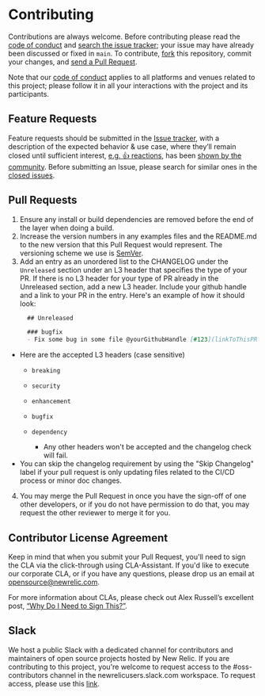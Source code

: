 # Contributing

Contributions are always welcome. Before contributing please read the
[code of conduct](./CODE_OF_CONDUCT.md) and [search the issue tracker](issues); your issue may have already been discussed or fixed in `main`. To contribute,
[fork](https://help.github.com/articles/fork-a-repo/) this repository, commit your changes, and [send a Pull Request](https://help.github.com/articles/using-pull-requests/).

Note that our [code of conduct](./CODE_OF_CONDUCT.md) applies to all platforms and venues related to this project; please follow it in all your interactions with the project and its participants.

## Feature Requests

Feature requests should be submitted in the [Issue tracker](../../issues), with a description of the expected behavior & use case, where they’ll remain closed until sufficient interest, [e.g. :+1: reactions](https://help.github.com/articles/about-discussions-in-issues-and-pull-requests/), has been [shown by the community](../../issues?q=label%3A%22votes+needed%22+sort%3Areactions-%2B1-desc).
Before submitting an Issue, please search for similar ones in the
[closed issues](../../issues?q=is%3Aissue+is%3Aclosed+label%3Aenhancement).

## Pull Requests

1. Ensure any install or build dependencies are removed before the end of the layer when doing a build.
2. Increase the version numbers in any examples files and the README.md to the new version that this Pull Request would represent. The versioning scheme we use is [SemVer](http://semver.org/).
3. Add an entry as an unordered list to the CHANGELOG under the `Unreleased` section under an L3 header that specifies the type of your PR. If there is no L3 header for your type of PR already in the Unreleased section, add a new L3 header. Include your github handle and a link to your PR in the entry. Here's an example of how it should look:
    ```md
      ## Unreleased

      ### bugfix
      - Fix some bug in some file @yourGithubHandle [#123](linkToThisPR)
    ```

  - Here are the accepted L3 headers (case sensitive)
    + `breaking`
    + `security`
    + `enhancement`
    + `bugfix`
    + `dependency`

      - Any other headers won't be accepted and the changelog check will fail.       
  - You can skip the changelog requirement by using the "Skip Changelog" label if your pull request is only updating files related to the CI/CD process or minor doc changes.
    
4. You may merge the Pull Request in once you have the sign-off of one other developers, or if you do not have permission to do that, you may request the other reviewer to merge it for you.

## Contributor License Agreement

Keep in mind that when you submit your Pull Request, you'll need to sign the CLA via the click-through using CLA-Assistant. If you'd like to execute our corporate CLA, or if you have any questions, please drop us an email at opensource@newrelic.com.

For more information about CLAs, please check out Alex Russell’s excellent post,
[“Why Do I Need to Sign This?”](https://infrequently.org/2008/06/why-do-i-need-to-sign-this/).

## Slack

We host a public Slack with a dedicated channel for contributors and maintainers of open source projects hosted by New Relic. If you are contributing to this project, you're welcome to request access to the #oss-contributors channel in the newrelicusers.slack.com workspace. To request access, please use this [link](https://join.slack.com/t/newrelicusers/shared_invite/zt-1ayj69rzm-~go~Eo1whIQGYnu3qi15ng).

